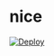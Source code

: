 # nice

[![Deploy](https://www.herokucdn.com/deploy/button.png)](https://dashboard.heroku.com/new?template=https://github.com/softbeen/nice)
